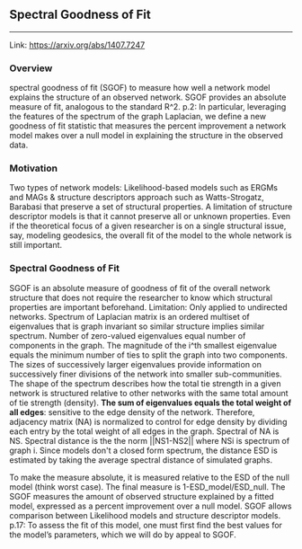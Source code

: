 ## Spectral Goodness of Fit
---

Link: https://arxiv.org/abs/1407.7247

### Overview
spectral goodness of fit (SGOF) to measure how well a network model explains the structure of an observed network. SGOF provides an absolute measure of fit, analogous to the standard R^2. p.2:  In particular, leveraging the features of the spectrum of the graph Laplacian, we define a new goodness of fit statistic that measures the percent improvement a network model makes over a null model in explaining the structure in the observed data.

### Motivation
Two types of network models: Likelihood-based models such as ERGMs and MAGs
& structure descriptors approach such as Watts-Strogatz, Barabasi that preserve
a set of structural properties. A limitation of structure descriptor models
is that it cannot preserve all or unknown properties. Even if the theoretical focus
of a given researcher is on a single structural issue, say, modeling geodesics,
the overall fit of the model to the whole network is still important.

### Spectral Goodness of Fit

SGOF is an absolute measure of goodness of fit of the overall network structure
that does not require the researcher to know which structural properties are
important beforehand. Limitation: Only applied to undirected networks. Spectrum
of Laplacian matrix is an ordered multiset of eigenvalues that is graph
invariant so similar structure implies similar spectrum. Number of zero-valued
eigenvalues equal number of components in the graph. The magnitude of the i^th
smallest eigenvalue equals the minimum number of ties to split the graph into
two components. The sizes of successively larger eigenvalues provide information
on successively finer divisions of the network into smaller sub-communities. The
shape of the spectrum describes how the total tie strength in a given network is
structured relative to other networks with the same total amount of tie strength
(density). **The sum of eigenvalues equals the total weight of all edges**:
sensitive to the edge density of the network. Therefore, adjacency matrix (NA) is
normalized to control for edge density by dividing each entry by the total
weight of all edges in the graph. Spectral of NA is NS. Spectral distance is
the the norm ||NS1-NS2|| where NSi is spectrum of graph i. Since  models
don't a closed form spectrum, the distance ESD is estimated by taking the average
spectral distance of simulated graphs.

To make the measure absolute, it is measured relative to the ESD of the null model
(think worst case). The final measure is 1-ESD_model/ESD_null. The SGOF measures
the amount of observed structure explained by a fitted model, expressed as a percent
improvement over a null model. SGOF allows comparison between Likelihood models
and structure descriptor models. p.17: To assess the fit of this model, one must
first find the best values for the model’s parameters, which we will do by appeal to SGOF.










